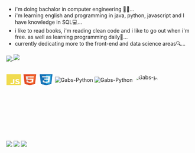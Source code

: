 
- i'm doing bachalor in computer engineering 🧑‍💻...
- i'm learning english and programming in java, python, javascript and I have knowledge in SQL💻...
- i like to read books, i'm reading clean code and i like to go out when i'm free. as well as learning programming daily📖...
- currently dedicating more to the front-end and data science areas🔍...

<div>
<a href="https://github.com/Gabriel01-web">
  <img height="180em" align="center" src="https://github-readme-stats.vercel.app/api?username=Gabriel01-web&show_icons=true&theme=tokyonight" />
</a>
<a href="https://github.com/Gabriel01-web">
<img height="180em" src="https://github-readme-stats.vercel.app/api/top-langs/?username=Gabriel01-web&layout=compact&langs_count=7&theme=tokyonight"/>
</a>
</div>
<div style="display:inline-block"><br>
<div style="display: inline_block"><br>
  <img align="center" alt="Gabs-Js" height="30" width="40" src="https://raw.githubusercontent.com/devicons/devicon/master/icons/javascript/javascript-plain.svg">
  <img align="center" alt="Gabs-HTML" height="30" width="40" src="https://raw.githubusercontent.com/devicons/devicon/master/icons/html5/html5-original.svg">
  <img align="center" alt="Gabs-CSS" height="30" width="40" src="https://raw.githubusercontent.com/devicons/devicon/master/icons/css3/css3-original.svg">
  <img align="center" alt="Gabs-Python" height="30" width="40" src="https://cdn.jsdelivr.net/gh/devicons/devicon/icons/java/java-plain.svg">
  <img align="center" alt="Gabs-Python" height="30" width="40" src="https://cdn.jsdelivr.net/gh/devicons/devicon/icons/mysql/mysql-original.svg">
   <img align="right" alt="Gabs-pic" height="150" style="border-radius:50px;" src="https://cdn.discordapp.com/attachments/1013119755433029642/1026148453782405150/download20221000120234.jpg">
</div>
</div>

##

<div>
<a href="https://www.instagram.com/gb.souza_01/" target="_blank"><img src="https://img.shields.io/badge/-Instagram-%23E4405F?style=for-the-badge&logo=instagram&logoColor=white" target="_blank"></a>
<a href="https://www.linkedin.com/in/gabriel-souza-6b564a231/" target="_blank"><img src="https://img.shields.io/badge/-LinkedIn-%230077B5?style=for-the-badge&logo=linkedin&logoColor=white" target="_blank"></a> 
<a href="mailto:jgabrielssouza4@gmail.com" target="_blank"><img src="https://img.shields.io/badge/-Gmail-%23333?style=for-the-badge&logo=gmail&logoColor=white" target="_blank"></a> 
</div>




